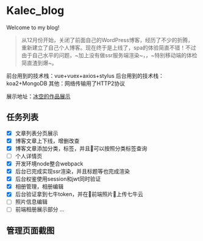 # Kalec_blog
Welcome to my blog!

> 从12月份开始，关闭了前面自己的WordPress博客，经历了不少的折腾，重新建立了自己个人博客。现在终于是上线了，spa的体验简直不错！不过由于自己水平的问题，~加上没有做ssr服务端渲染~，，~特别移动端的体检简直渣到爆~。

前台用到的技术栈：vue+vuex+axios+stylus
后台用到的技术栈：koa2+MongoDB
其他：网络传输用了HTTP2协议

展示地址：[冰空的作品展示](https://www.kalecgos.top)

## 任务列表
- [x] 文章列表分页展示
- [x] 博客文章上下线，增删改查
- [x] 博客文章添加分类，标签，并且可以按照分类标签查询
- [ ] 个人详情页
- [x] 开发环境node整合webpack
- [x] 后台已完成实现ssr渲染，并且标题等也完成渲染
- [x] 后台权鉴使用session和jwt同时验证
- [x] 相册管理，相册编辑
- [x] 后台验证拿到七牛token，并在前端照片上传七牛云
- [ ] 照片信息编辑
- [ ] 前端相册展示部分
...

## 管理页面截图






